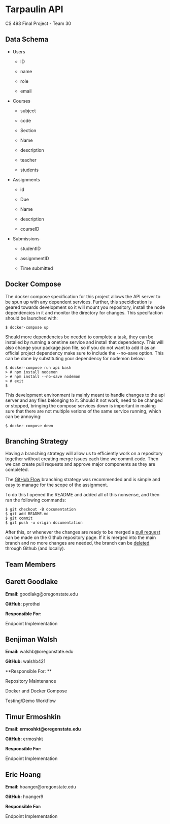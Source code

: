 # Tarpaulin API

CS 493 Final Project - Team 30

## Data Schema

-   Users

    -   ID

    -   name

    -   role

    -   email

-   Courses

    -   subject

    -   code

    -   Section

    -   Name

    -   description

    -   teacher

    -   students

-   Assignments

    -   id

    -   Due

    -   Name

    -   description

    -   courseID

-   Submissions

    -   studentID

    -   assignmentID

    -   Time submitted

## Docker Compose 

The docker compose specification for this project allows the API server to be spun up with any dependent services. 
Further, this specidication is geared towards development so it will mount you repository, install the node dependencies in it and monitor the directory for changes. This specifaction should be launched with:
```
$ docker-compose up
```
Should more dependencies be needed to complete a task, they can be installed by running a onetime service and install that dependency. 
This will also change your package.json file, so if you do not want to add it as an official project dependency make sure to include the --no-save option. This can be done by substituting your dependency for nodemon below: 

```
$ docker-compose run api bash
> # npm install nodemon
> # npm install --no-save nodemon
> # exit
$
```
This development environment is mainly meant to handle changes to the api server and any files belonging to it. 
Should it not work, need to be changed or stopped, bringing the compose services down is important in making sure that there are not multiple verions of the same service running, which can be annoying: 

```
$ docker-compose down
```

## Branching Strategy

Having a branching strategy will allow us to efficiently work on a repository together without creating merge issues each time we commit code. Then we can create pull requests and approve major components as they are completed. 

The [GitHub Flow](https://docs.github.com/en/get-started/quickstart/github-flow) branching strategy was recommended and is simple and easy to manage for the scope of the assignment. 

To do this I opened the README and added all of this nonsense, and then ran the following commands: 

```
$ git checkout -B documentation
$ git add README.md 
$ git commit
$ git push -u origin documentation

```

After this, or whenever the changes are ready to be merged a [pull request](https://github.com/osu-cs493-sp22/final-project-team-30/pulls) can be made on the Github repository page. If it is merged into the main branch and no more changes are needed, the branch can be [deleted](https://github.com/osu-cs493-sp22/final-project-team-30/branches) through Github (and locally).

## Team Members

Garett Goodlake
---------------

**Email:** goodlakg\@oregonstate.edu

**GitHub:** pyrothei

**Responsible For:**

Endpoint Implementation

Benjiman Walsh
--------------

**Email:** walshb\@oregonstate.edu

**GitHub:** walshb421

**Responsible For: **

Repository Maintenance

Docker and Docker Compose

Testing/Demo Workflow

Timur Ermoshkin
---------------

**Email: ermoshkt\@oregonstate.edu**

**GitHub:** ermoshkt

**Responsible For:**

Endpoint Implementation

Eric Hoang
----------

**Email:** hoanger\@oregonstate.edu

**GitHub:** hoanger9

**Responsible For:**

Endpoint Implementation
